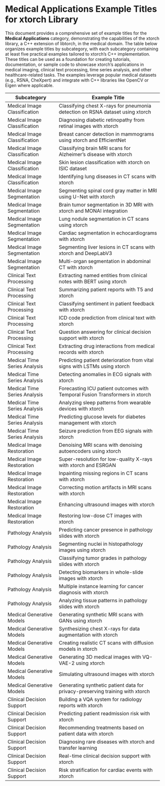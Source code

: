 # Medical Applications Example Titles for xtorch Library

This document provides a comprehensive set of example titles for the **Medical Applications** category, demonstrating the capabilities of the xtorch library, a C++ extension of libtorch, in the medical domain. The table below organizes example titles by subcategory, with each subcategory containing at least five practical examples tailored to xtorch’s C++ implementation. These titles can be used as a foundation for creating tutorials, documentation, or sample code to showcase xtorch’s applications in medical imaging, clinical text processing, time series analysis, and other healthcare-related tasks. The examples leverage popular medical datasets (e.g., RSNA, CheXpert) and integrate with C++ libraries like OpenCV or Eigen where applicable.

| **Subcategory**                     | **Example Title**                                                                 |
|-------------------------------------|-----------------------------------------------------------------------------------|
| Medical Image Classification        | Classifying chest X-rays for pneumonia detection on RSNA dataset using xtorch |[](https://github.com/mlmed/torchxrayvision)
| Medical Image Classification        | Diagnosing diabetic retinopathy from retinal images with xtorch                   |
| Medical Image Classification        | Breast cancer detection in mammograms using xtorch and EfficientNet              |
| Medical Image Classification        | Classifying brain MRI scans for Alzheimer’s disease with xtorch                  |
| Medical Image Classification        | Skin lesion classification with xtorch on ISIC dataset                           |
| Medical Image Classification        | Identifying lung diseases in CT scans with xtorch                                |
| Medical Image Segmentation          | Segmenting spinal cord gray matter in MRI using U-Net with xtorch       |[](https://medium.com/dair-ai/medical-imaging-analysis-mri-cnn-pytorch-4877e64e7303)
| Medical Image Segmentation          | Brain tumor segmentation in 3D MRI with xtorch and MONAI integration   |[](https://learnopencv.com/monai-medical-imaging-pytorch/)
| Medical Image Segmentation          | Lung nodule segmentation in CT scans using xtorch                                |
| Medical Image Segmentation          | Cardiac segmentation in echocardiograms with xtorch                              |
| Medical Image Segmentation          | Segmenting liver lesions in CT scans with xtorch and DeepLabV3                  |
| Medical Image Segmentation          | Multi-organ segmentation in abdominal CT with xtorch                             |
| Clinical Text Processing            | Extracting named entities from clinical notes with BERT using xtorch   |[](https://medium.com/%40fhirfly/pytorch-and-python-libraries-for-machine-learning-applications-in-healthcare-with-hugging-face-4719f60a6934)
| Clinical Text Processing            | Summarizing patient reports with T5 and xtorch                         |[](https://medium.com/%40fhirfly/pytorch-and-python-libraries-for-machine-learning-applications-in-healthcare-with-hugging-face-4719f60a6934)
| Clinical Text Processing            | Classifying sentiment in patient feedback with xtorch                            |
| Clinical Text Processing            | ICD code prediction from clinical text with xtorch                               |
| Clinical Text Processing            | Question answering for clinical decision support with xtorch                     |
| Clinical Text Processing            | Extracting drug interactions from medical records with xtorch                    |
| Medical Time Series Analysis        | Predicting patient deterioration from vital signs with LSTMs using xtorch        |
| Medical Time Series Analysis        | Detecting anomalies in ECG signals with xtorch                                   |
| Medical Time Series Analysis        | Forecasting ICU patient outcomes with Temporal Fusion Transformers in xtorch      |
| Medical Time Series Analysis        | Analyzing sleep patterns from wearable devices with xtorch                       |
| Medical Time Series Analysis        | Predicting glucose levels for diabetes management with xtorch                    |
| Medical Time Series Analysis        | Seizure prediction from EEG signals with xtorch                                  |
| Medical Image Restoration           | Denoising MRI scans with denoising autoencoders using xtorch            |[](https://torchio.readthedocs.io/)
| Medical Image Restoration           | Super-resolution for low-quality X-rays with xtorch and ESRGAN                   |
| Medical Image Restoration           | Inpainting missing regions in CT scans with xtorch                               |
| Medical Image Restoration           | Correcting motion artifacts in MRI scans with xtorch                             |
| Medical Image Restoration           | Enhancing ultrasound images with xtorch                                          |
| Medical Image Restoration           | Restoring low-dose CT images with xtorch                                        |
| Pathology Analysis                  | Predicting cancer presence in pathology slides with xtorch             |[](https://pytorch.org/blog/PathAI-Uses-PyTorch-to-Improve-Patient-Outcomes-with-AI-powered-Pathology/)
| Pathology Analysis                  | Segmenting nuclei in histopathology images using xtorch                          |
| Pathology Analysis                  | Classifying tumor grades in pathology slides with xtorch                         |
| Pathology Analysis                  | Detecting biomarkers in whole-slide images with xtorch                           |
| Pathology Analysis                  | Multiple instance learning for cancer diagnosis with xtorch            |[](https://pytorch.org/blog/PathAI-Uses-PyTorch-to-Improve-Patient-Outcomes-with-AI-powered-Pathology/)
| Pathology Analysis                  | Analyzing tissue patterns in pathology slides with xtorch                        |
| Medical Generative Models           | Generating synthetic MRI scans with GANs using xtorch                            |
| Medical Generative Models           | Synthesizing chest X-rays for data augmentation with xtorch             |[](https://github.com/mlmed/torchxrayvision)
| Medical Generative Models           | Creating realistic CT scans with diffusion models in xtorch                      |
| Medical Generative Models           | Generating 3D medical images with VQ-VAE-2 using xtorch                 |[](https://torchio.readthedocs.io/)
| Medical Generative Models           | Simulating ultrasound images with xtorch                                        |
| Medical Generative Models           | Generating synthetic patient data for privacy-preserving training with xtorch    |
| Clinical Decision Support           | Building a VQA system for radiology reports with xtorch                |[](https://developers.google.com/health-ai-developer-foundations/medgemma/model-card)
| Clinical Decision Support           | Predicting patient readmission risk with xtorch                                  |
| Clinical Decision Support           | Recommending treatments based on patient data with xtorch                        |
| Clinical Decision Support           | Diagnosing rare diseases with xtorch and transfer learning                       |
| Clinical Decision Support           | Real-time clinical decision support with xtorch                                  |
| Clinical Decision Support           | Risk stratification for cardiac events with xtorch                               |